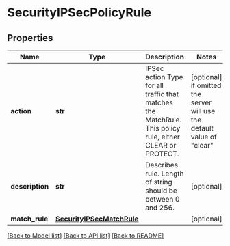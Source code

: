 # SecurityIPSecPolicyRule

## Properties
Name | Type | Description | Notes
------------ | ------------- | ------------- | -------------
**action** | **str** | IPSec action Type for  all traffic that matches the MatchRule. This policy rule, either CLEAR or PROTECT. | [optional]  if omitted the server will use the default value of "clear"
**description** | **str** | Describes rule. Length of string should be between 0 and 256. | [optional] 
**match_rule** | [**SecurityIPSecMatchRule**](SecurityIPSecMatchRule.md) |  | [optional] 

[[Back to Model list]](../README.md#documentation-for-models) [[Back to API list]](../README.md#documentation-for-api-endpoints) [[Back to README]](../README.md)


